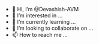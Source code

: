 - 👋 Hi, I’m @Devashish-AVM
- 👀 I’m interested in ...
- 🌱 I’m currently learning ...
- 💞️ I’m looking to collaborate on ...
- 📫 How to reach me ...

<!---
Devashish-AVM/Devashish-AVM is a ✨ special ✨ repository because its `README.md` (this file) appears on your GitHub profile.
You can click the Preview link to take a look at your changes.
--->
